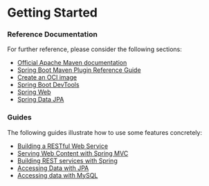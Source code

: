 # Getting Started

### Reference Documentation
For further reference, please consider the following sections:

* [Official Apache Maven documentation](https://maven.apache.org/guides/index.html)
* [Spring Boot Maven Plugin Reference Guide](https://docs.spring.io/spring-boot/docs/3.0.0-M5/maven-plugin/reference/html/)
* [Create an OCI image](https://docs.spring.io/spring-boot/docs/3.0.0-M5/maven-plugin/reference/html/#build-image)
* [Spring Boot DevTools](https://docs.spring.io/spring-boot/docs/3.0.0-M5/reference/htmlsingle/#using.devtools)
* [Spring Web](https://docs.spring.io/spring-boot/docs/3.0.0-M5/reference/htmlsingle/#web)
* [Spring Data JPA](https://docs.spring.io/spring-boot/docs/3.0.0-M5/reference/htmlsingle/#data.sql.jpa-and-spring-data)

### Guides
The following guides illustrate how to use some features concretely:

* [Building a RESTful Web Service](https://spring.io/guides/gs/rest-service/)
* [Serving Web Content with Spring MVC](https://spring.io/guides/gs/serving-web-content/)
* [Building REST services with Spring](https://spring.io/guides/tutorials/rest/)
* [Accessing Data with JPA](https://spring.io/guides/gs/accessing-data-jpa/)
* [Accessing data with MySQL](https://spring.io/guides/gs/accessing-data-mysql/)

